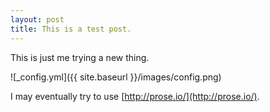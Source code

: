 ```yaml
---
layout: post
title: This is a test post.
---
```


This is just me trying a new thing.

![_config.yml]({{ site.baseurl }}/images/config.png)

I may eventually try to use [http://prose.io/](http://prose.io/).
